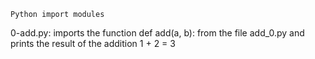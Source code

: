 	Python import modules
0-add.py: imports the function def add(a, b): from the file add_0.py and prints the result of the addition 1 + 2 = 3

